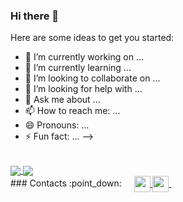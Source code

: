 ### Hi there 👋

Here are some ideas to get you started:

- 🔭 I’m currently working on ...
- 🌱 I’m currently learning ...
- 👯 I’m looking to collaborate on ...
- 🤔 I’m looking for help with ...
- 💬 Ask me about ...
- 📫 How to reach me: ...
- 😄 Pronouns: ...
- ⚡ Fun fact: ...
-->
<br>
<a href="https://github-readme-stats.vercel.app/api?username=parnabghosh1004&show_icons=true&theme=cobalt">
  <img align="center" src="https://github-readme-stats.vercel.app/api?username=parnabghosh1004&show_icons=true&theme=radical&custom_title=My GitHub Stats" />
</a>
<a href="https://github-readme-stats.vercel.app/api/top-langs/?username=parnabghosh1004&layout=compact&langs_count=8">
  <img align="center" src="https://github-readme-stats.vercel.app/api/top-langs/?username=parnabghosh1004&layout=compact&langs_count=10&theme=radical" />
</a>
<br>
### Contacts     :point_down:
&nbsp; &nbsp;
<a href="https://mail.google.com/mail/?view=cm&fs=1&tf=1&to=parnab0410@gmail.com">
    <img align="center" width="26px" src="https://github.com/parnabghosh1004/parnabghosh1004/blob/main/assets/gmail.png" />
</a>
<a href="https://www.linkedin.com/in/parnab-ghosh-57326118b/">
    <img align="center" width="26px" src="https://github.com/parnabghosh1004/parnabghosh1004/blob/main/assets/linkedin.jpeg" />
 </a>  &nbsp; &nbsp; &nbsp; &nbsp; &nbsp; &nbsp; &nbsp; &nbsp; &nbsp; &nbsp; &nbsp; &nbsp;
<br>
